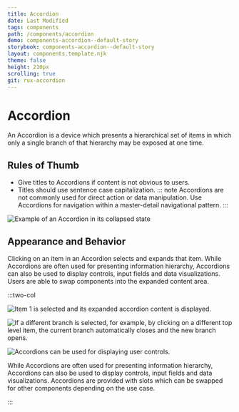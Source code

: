 ```yaml
---
title: Accordion
date: Last Modified
tags: components
path: /components/accordion
demo: components-accordion--default-story
storybook: components-accordion--default-story
layout: components.template.njk
theme: false
height: 210px
scrolling: true
git: rux-accordion
---
```


# Accordion

An Accordion is a device which presents a hierarchical set of items in which only a single branch of that hierarchy may be exposed at one time.

## Rules of Thumb

- Give titles to Accordions if content is not obvious to users.
- Titles should use sentence case capitalization.
  ::: note
  Accordions are not commonly used for direct action or data manipulation. Use Accordions for navigation within a master-detail navigational pattern.
  :::

![Example of an Accordion in its collapsed state](/img/components/accordion-1.png)

## Appearance and Behavior

Clicking on an item in an Accordion selects and expands that item. While Accordions are often used for presenting information hierarchy, Accordions can also be used to display controls, input fields and data visualizations. Users are able to swap components into the expanded content area.

:::two-col

![Item 1 is selected and its expanded accordion content is displayed.](/img/components/accordion-2.png "Do: Item 1 is selected and its expanded accordion content is displayed.")

![If a different branch is selected, for example, by clicking on a different top level item, the current branch automatically closes and the new branch opens.](/img/components/accordion-3.png "If a different branch is selected, for example, by clicking on a different top level item, the current branch automatically closes and the new branch opens.")

![Accordions can be used for displaying user controls.](/img/components/accordion-4.png "Accordions can be used for displaying user controls.")

While Accordions are often used for presenting information hierarchy, Accordions can also be used to display controls, input fields and data visualizations. Accordions are provided with slots which can be swapped for other components depending on the use case.

:::
